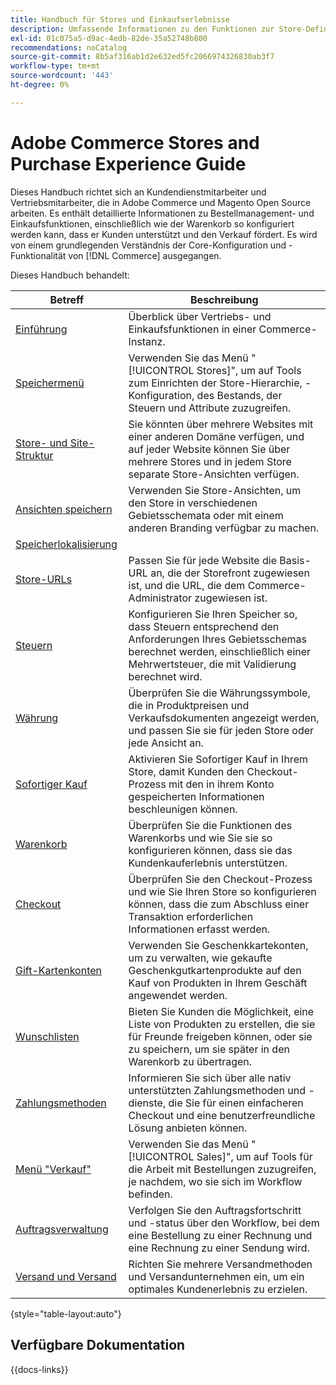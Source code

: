 ```yaml
---
title: Handbuch für Stores und Einkaufserlebnisse
description: Umfassende Informationen zu den Funktionen zur Store-Definition und Verkaufsverarbeitung für Kundendienstmitarbeiter und Vertriebsmitarbeiter, die in der Adobe Commerce und in Magento Open Source Admin arbeiten.
exl-id: 01c075a5-d9ac-4edb-82de-35a52748b800
recommendations: noCatalog
source-git-commit: 8b5af316ab1d2e632ed5fc2066974326830ab3f7
workflow-type: tm+mt
source-wordcount: '443'
ht-degree: 0%

---
```


# Adobe Commerce Stores and Purchase Experience Guide

Dieses Handbuch richtet sich an Kundendienstmitarbeiter und Vertriebsmitarbeiter, die in Adobe Commerce und Magento Open Source arbeiten. Es enthält detaillierte Informationen zu Bestellmanagement- und Einkaufsfunktionen, einschließlich wie der Warenkorb so konfiguriert werden kann, dass er Kunden unterstützt und den Verkauf fördert. Es wird von einem grundlegenden Verständnis der Core-Konfiguration und -Funktionalität von [!DNL Commerce] ausgegangen.

Dieses Handbuch behandelt:

| Betreff | Beschreibung |
| ------- | ----------- |
| [Einführung](introduction.md) | Überblick über Vertriebs- und Einkaufsfunktionen in einer Commerce-Instanz. |
| [Speichermenü](stores-menu.md) | Verwenden Sie das Menü &quot;[!UICONTROL Stores]&quot;, um auf Tools zum Einrichten der Store-Hierarchie, -Konfiguration, des Bestands, der Steuern und Attribute zuzugreifen. |
| [Store- und Site-Struktur](stores.md) | Sie könnten über mehrere Websites mit einer anderen Domäne verfügen, und auf jeder Website können Sie über mehrere Stores und in jedem Store separate Store-Ansichten verfügen. |
| [Ansichten speichern](store-views.md) | Verwenden Sie Store-Ansichten, um den Store in verschiedenen Gebietsschemata oder mit einem anderen Branding verfügbar zu machen. |
| [Speicherlokalisierung](store-localize.md) |  |
| [Store-URLs](store-urls.md) | Passen Sie für jede Website die Basis-URL an, die der Storefront zugewiesen ist, und die URL, die dem Commerce-Administrator zugewiesen ist. |
| [Steuern](taxes.md) | Konfigurieren Sie Ihren Speicher so, dass Steuern entsprechend den Anforderungen Ihres Gebietsschemas berechnet werden, einschließlich einer Mehrwertsteuer, die mit Validierung berechnet wird. |
| [Währung](currency.md) | Überprüfen Sie die Währungssymbole, die in Produktpreisen und Verkaufsdokumenten angezeigt werden, und passen Sie sie für jeden Store oder jede Ansicht an. |
| [Sofortiger Kauf](checkout-instant-purchase.md) | Aktivieren Sie Sofortiger Kauf in Ihrem Store, damit Kunden den Checkout-Prozess mit den in ihrem Konto gespeicherten Informationen beschleunigen können. |
| [Warenkorb](cart.md) | Überprüfen Sie die Funktionen des Warenkorbs und wie Sie sie so konfigurieren können, dass sie das Kundenkauferlebnis unterstützen. |
| [Checkout](checkout-process.md) | Überprüfen Sie den Checkout-Prozess und wie Sie Ihren Store so konfigurieren können, dass die zum Abschluss einer Transaktion erforderlichen Informationen erfasst werden. |
| [Gift-Kartenkonten](product-gift-card-workflow.md) | Verwenden Sie Geschenkkartekonten, um zu verwalten, wie gekaufte Geschenkgutkartenprodukte auf den Kauf von Produkten in Ihrem Geschäft angewendet werden. |
| [Wunschlisten](wishlists.md) | Bieten Sie Kunden die Möglichkeit, eine Liste von Produkten zu erstellen, die sie für Freunde freigeben können, oder sie zu speichern, um sie später in den Warenkorb zu übertragen. |
| [Zahlungsmethoden](payments.md) | Informieren Sie sich über alle nativ unterstützten Zahlungsmethoden und -dienste, die Sie für einen einfacheren Checkout und eine benutzerfreundliche Lösung anbieten können. |
| [Menü &quot;Verkauf&quot;](sales-menu.md) | Verwenden Sie das Menü &quot;[!UICONTROL Sales]&quot;, um auf Tools für die Arbeit mit Bestellungen zuzugreifen, je nachdem, wo sie sich im Workflow befinden. |
| [Auftragsverwaltung](orders.md) | Verfolgen Sie den Auftragsfortschritt und -status über den Workflow, bei dem eine Bestellung zu einer Rechnung und eine Rechnung zu einer Sendung wird. |
| [Versand und Versand](delivery.md) | Richten Sie mehrere Versandmethoden und Versandunternehmen ein, um ein optimales Kundenerlebnis zu erzielen. |

{style="table-layout:auto"}

## Verfügbare Dokumentation

{{docs-links}}
